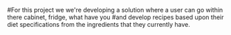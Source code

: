#For this project we we're developing a solution where a user can go within there cabinet, fridge, what have you 
#and develop recipes based upon their diet specifications from the ingredients that they currently have.
